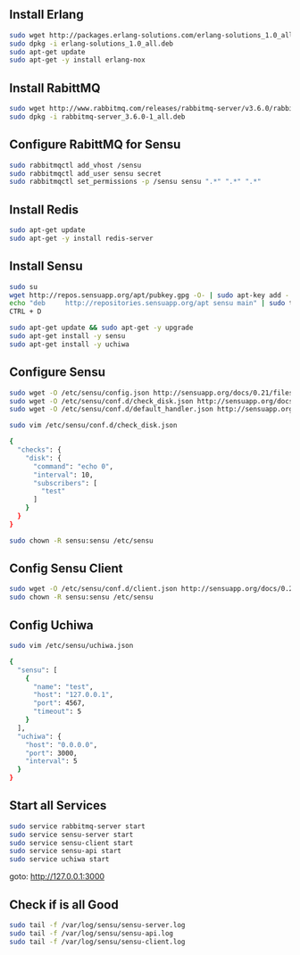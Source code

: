 ## Install Erlang
```bash
sudo wget http://packages.erlang-solutions.com/erlang-solutions_1.0_all.deb
sudo dpkg -i erlang-solutions_1.0_all.deb
sudo apt-get update
sudo apt-get -y install erlang-nox
```

## Install RabittMQ
```bash
sudo wget http://www.rabbitmq.com/releases/rabbitmq-server/v3.6.0/rabbitmq-server_3.6.0-1_all.deb
sudo dpkg -i rabbitmq-server_3.6.0-1_all.deb
```

## Configure RabittMQ for Sensu
```bash
sudo rabbitmqctl add_vhost /sensu
sudo rabbitmqctl add_user sensu secret
sudo rabbitmqctl set_permissions -p /sensu sensu ".*" ".*" ".*"
```
## Install Redis
```bash
sudo apt-get update
sudo apt-get -y install redis-server
```

## Install Sensu
```bash
sudo su
wget http://repos.sensuapp.org/apt/pubkey.gpg -O- | sudo apt-key add -
echo "deb     http://repositories.sensuapp.org/apt sensu main" | sudo tee /etc/apt/sources.list.d/sensu.list
CTRL + D

sudo apt-get update && sudo apt-get -y upgrade
sudo apt-get install -y sensu 
sudo apt-get install -y uchiwa
```

## Configure Sensu
```bash
sudo wget -O /etc/sensu/config.json http://sensuapp.org/docs/0.21/files/config.json
sudo wget -O /etc/sensu/conf.d/check_disk.json http://sensuapp.org/docs/0.21/files/check_disk.json
sudo wget -O /etc/sensu/conf.d/default_handler.json http://sensuapp.org/docs/0.21/files/default_handler.json

sudo vim /etc/sensu/conf.d/check_disk.json
```
```bash
{
  "checks": {
    "disk": {
      "command": "echo 0",
      "interval": 10,
      "subscribers": [
        "test"
      ]
    }
  }
}
```
```bash
sudo chown -R sensu:sensu /etc/sensu
```
## Config Sensu Client
```bash
sudo wget -O /etc/sensu/conf.d/client.json http://sensuapp.org/docs/0.21/files/client.json
sudo chown -R sensu:sensu /etc/sensu
```


## Config Uchiwa
```bash
sudo vim /etc/sensu/uchiwa.json
```
```bash
{
  "sensu": [
    {
      "name": "test",
      "host": "127.0.0.1",
      "port": 4567,
      "timeout": 5
    }
  ],
  "uchiwa": {
    "host": "0.0.0.0",
    "port": 3000,
    "interval": 5
  }
}
```

## Start all Services

```bash
sudo service rabbitmq-server start
sudo service sensu-server start
sudo service sensu-client start
sudo service sensu-api start
sudo service uchiwa start
```

goto: http://127.0.0.1:3000

## Check if is all Good
```bash
sudo tail -f /var/log/sensu/sensu-server.log
sudo tail -f /var/log/sensu/sensu-api.log
sudo tail -f /var/log/sensu/sensu-client.log
```
